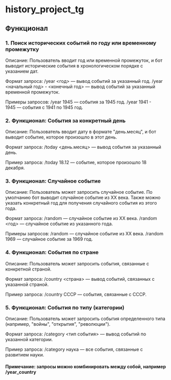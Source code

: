 # history_project_tg
## Функционал
### 1. Поиск исторических событий по году или временному промежутку
Описание:
Пользователь вводит год или временной промежуток, и бот выводит исторические события в хронологическом порядке с указанием дат.

Формат запроса:
/year <год> — вывод событий за указанный год.
/year <начальный год> - <конечный год> — вывод событий за указанный временной промежуток.

Примеры запросов:
/year 1945 — события за 1945 год.
/year 1941 - 1945 — события с 1941 по 1945 год.

### 2. Функционал: События за конкретный день
Описание:
Пользователь вводит дату в формате "день.месяц", и бот выводит событие, которое произошло в этот день.

Формат запроса:
/today <день.месяц> — вывод события за указанный день.

Пример запроса:
/today 18.12 — событие, которое произошло 18 декабря.

### 3. Функционал: Случайное событие
Описание:
Пользователь может запросить случайное событие. По умолчанию бот выводит случайное событие из XX века. Также можно указать конкретный год для получения случайного события из этого года.

Формат запроса:
/random — случайное событие из XX века.
/random <год> — случайное событие из указанного года.

Примеры запросов:
/random — случайное событие из XX века.
/random 1969 — случайное событие за 1969 год.

### 4. Функционал: События по стране
Описание:
Пользователь может запросить события, связанные с конкретной страной.

Формат запроса:
/country <страна> — вывод событий, связанных с указанной страной.

Пример запроса:
/country СССР — события, связанные с СССР.

### 5. Функционал:  События по типу (категории)
Описание:
Пользователь может запросить события определенного типа (например, "войны", "открытия", "революции").

Формат запроса:
/category <тип события> — вывод событий по указанной категории.

Пример запроса:
/category наука — все события, связанные с развитием науки.

#### Примечание: запросы можно комбинировать между собой, например /year_country
